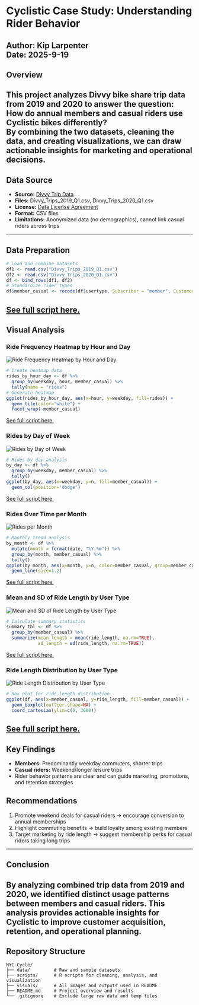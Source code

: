 # Cyclistic Case Study: Understanding Rider Behavior
**Author:** Kip Larpenter  
**Date:** 2025-9-19
---
## Overview
This project analyzes Divvy bike share trip data from 2019 and 2020 to answer the question:  
**How do annual members and casual riders use Cyclistic bikes differently?**  
By combining the two datasets, cleaning the data, and creating visualizations, we can draw actionable insights for marketing and operational decisions.
---
## Data Source
- **Source:** [Divvy Trip Data](https://divvy-tripdata.s3.amazonaws.com/index.html)
- **Files:** Divvy_Trips_2019_Q1.csv, Divvy_Trips_2020_Q1.csv  
- **License:** [Data License Agreement](https://divvybikes.com/data-license-agreement)
- **Format:** CSV files  
- **Limitations:** Anonymized data (no demographics), cannot link casual riders across trips
---
## Data Preparation
```r
# Load and combine datasets
df1 <- read.csv("Divvy_Trips_2019_Q1.csv")
df2 <- read.csv("Divvy_Trips_2020_Q1.csv")
df <- bind_rows(df1, df2)
# Standardize rider types
df$member_casual <- recode(df$usertype, Subscriber = "member", Customer = "casual")
```
[See full script here.](scripts/data_cleaning.R)
---
## Visual Analysis
### Ride Frequency Heatmap by Hour and Day
![Ride Frequency Heatmap by Hour and Day](visuals/HeatMap.jpg)
```r
# Create heatmap data
rides_by_hour_day <- df %>%
  group_by(weekday, hour, member_casual) %>%
  tally(name = "rides")
# Generate heatmap
ggplot(rides_by_hour_day, aes(x=hour, y=weekday, fill=rides)) +
  geom_tile(color="white") +
  facet_wrap(~member_casual)
```
[See full script here.](scripts/visualization.R)
### Rides by Day of Week
![Rides by Day of Week](visuals/RidesByWeek.jpg)
```r
# Rides by day analysis
by_day <- df %>%
  group_by(weekday, member_casual) %>%
  tally()
ggplot(by_day, aes(x=weekday, y=n, fill=member_casual)) +
  geom_col(position='dodge')
```
[See full script here.](scripts/visualization.R)
### Rides Over Time per Month
![Rides per Month](visuals/PerMonth.jpg)
```r
# Monthly trend analysis
by_month <- df %>%
  mutate(month = format(date, "%Y-%m")) %>%
  group_by(month, member_casual) %>%
  tally()
ggplot(by_month, aes(x=month, y=n, color=member_casual, group=member_casual)) +
  geom_line(size=1.2)
```
[See full script here.](scripts/visualization.R)
### Mean and SD of Ride Length by User Type
![Mean and SD of Ride Length by User Type](visuals/MeanSDMemberType.jpg)
```r
# Calculate summary statistics
summary_tbl <- df %>%
  group_by(member_casual) %>%
  summarize(mean_length = mean(ride_length, na.rm=TRUE),
            sd_length = sd(ride_length, na.rm=TRUE))
```
[See full script here.](scripts/analysis.R)
### Ride Length Distribution by User Type
![Ride Length Distribution by User Type](visuals/BoxPlot2.jpg)
```r
# Box plot for ride length distribution
ggplot(df, aes(x=member_casual, y=ride_length, fill=member_casual)) +
  geom_boxplot(outlier.shape=NA) +
  coord_cartesian(ylim=c(0, 3600))
```
[See full script here.](scripts/visualization.R)
---
## Key Findings
- **Members:** Predominantly weekday commuters, shorter trips
- **Casual riders:** Weekend/longer leisure trips
- Rider behavior patterns are clear and can guide marketing, promotions, and retention strategies
## Recommendations
1. Promote weekend deals for casual riders → encourage conversion to annual memberships
2. Highlight commuting benefits → build loyalty among existing members  
3. Target marketing by ride length → suggest membership perks for casual riders taking long trips
---
## Conclusion
By analyzing combined trip data from 2019 and 2020, we identified distinct usage patterns between members and casual riders. This analysis provides actionable insights for Cyclistic to improve customer acquisition, retention, and operational planning.
---
## Repository Structure
```
NYC-Cycle/
├── data/         # Raw and sample datasets
├── scripts/      # R scripts for cleaning, analysis, and visualization
├── visuals/      # All images and outputs used in README
├── README.md     # Project overview and results
└── .gitignore    # Exclude large raw data and temp files
```
